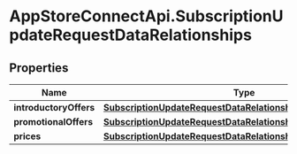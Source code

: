 # AppStoreConnectApi.SubscriptionUpdateRequestDataRelationships

## Properties

Name | Type | Description | Notes
------------ | ------------- | ------------- | -------------
**introductoryOffers** | [**SubscriptionUpdateRequestDataRelationshipsIntroductoryOffers**](SubscriptionUpdateRequestDataRelationshipsIntroductoryOffers.md) |  | [optional] 
**promotionalOffers** | [**SubscriptionUpdateRequestDataRelationshipsPromotionalOffers**](SubscriptionUpdateRequestDataRelationshipsPromotionalOffers.md) |  | [optional] 
**prices** | [**SubscriptionUpdateRequestDataRelationshipsPrices**](SubscriptionUpdateRequestDataRelationshipsPrices.md) |  | [optional] 


